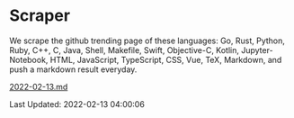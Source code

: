 # Scraper

We scrape the github trending page of these languages: Go, Rust, Python, Ruby, C++, C, Java, Shell, Makefile, Swift, Objective-C, Kotlin, Jupyter-Notebook, HTML, JavaScript, TypeScript, CSS, Vue, TeX, Markdown, and push a markdown result everyday.

[2022-02-13.md](https://github.com/yangwenmai/github-trending-backup/blob/master/2022-02-13.md)

Last Updated: 2022-02-13 04:00:06